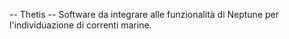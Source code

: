 -- Thetis --
Software da integrare alle funzionalità di Neptune per l'individuazione di correnti marine.



